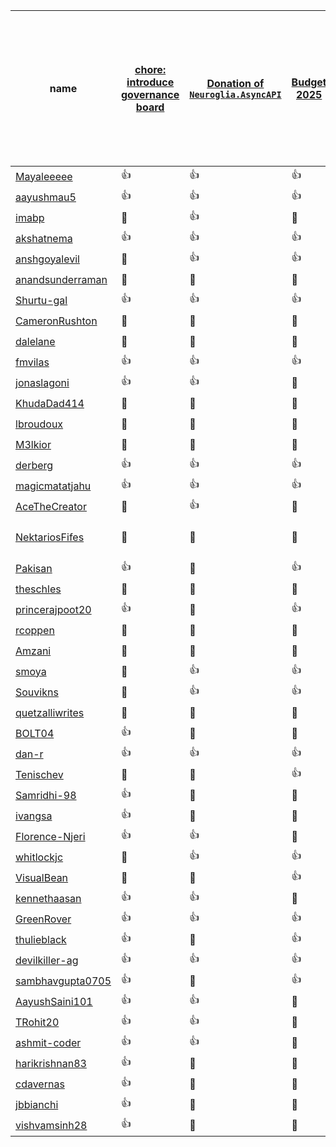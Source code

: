 <!-- This file is generated by a script. Do not manually update it unless there is a visible mistake and point to the script that is responsible for updating the document. -->
| <span style="position: relative; cursor: pointer;" title="GitHub user name">name</span> | [chore: introduce governance board](https://github.com/asyncapi/community/issues/1634) | [Donation of `Neuroglia.AsyncAPI`](https://github.com/asyncapi/community/issues/1764) | [Budget 2025](https://github.com/asyncapi/community/issues/1681) | [2024 budget refresh and request for urgent pre-approval of some 2025 costs](https://github.com/asyncapi/community/issues/1598) | [Should AsyncAPI Initiative endorse United Nations Global Digital Compact?](https://github.com/asyncapi/community/issues/1577) | [Donate kotlin-asyncapi](https://github.com/asyncapi/community/issues/1313) | [Proposal for Admin Rights for CoC Main Committee on Slack](https://github.com/asyncapi/community/issues/1227) | [chore: add Marketing WORKING_GROUP](https://github.com/asyncapi/community/issues/1130) | [docs: add instruction how voting automation works](https://github.com/asyncapi/community/issues/1155) | <span style="position: relative; cursor: pointer;" title="Last time the TSC member participated in a vote">lastParticipatedVoteTime</span> | <span style="position: relative; cursor: pointer;" title="isVotedInLast3Months">isVotedInLast3Months</span> | <span style="position: relative; cursor: pointer;" title="Date when last vote was closed. It indicated when the last voting took place and marks the date when this tracking document was updated.">lastVoteClosedTime</span> | <span style="position: relative; cursor: pointer;" title="Number of times TSC member agreed in a vote.">agreeCount</span> | <span style="position: relative; cursor: pointer;" title="Number of times TSC member did not agree in a vote.">disagreeCount</span> | <span style="position: relative; cursor: pointer;" title="Number of times TSC member abstained from voting.">abstainCount</span> | <span style="position: relative; cursor: pointer;" title="Number of times TSC member did not participate in voting.">notParticipatingCount</span> |
| --- | --- | --- | --- | --- | --- | --- | --- | --- | --- | --- | --- | --- | --- | --- | --- | --- |
| [Mayaleeeee](https://github.com/Mayaleeeee) | <span style="position: relative; cursor: pointer;" title="In favor">👍</span> | <span style="position: relative; cursor: pointer;" title="In favor">👍</span> | <span style="position: relative; cursor: pointer;" title="In favor">👍</span> | <span style="position: relative; cursor: pointer;" title="Not participated">🔕</span> | <span style="position: relative; cursor: pointer;" title="In favor">👍</span> | <span style="position: relative; cursor: pointer;" title="In favor">👍</span> | <span style="position: relative; cursor: pointer;" title="In favor">👍</span> | <span style="position: relative; cursor: pointer;" title="In favor">👍</span> | <span style="position: relative; cursor: pointer;" title="In favor">👍</span> | 2025-04-23 | true | 2025-04-29 | 8 | 0 | 0 | 1 |
| [aayushmau5](https://github.com/aayushmau5) | <span style="position: relative; cursor: pointer;" title="In favor">👍</span> | <span style="position: relative; cursor: pointer;" title="In favor">👍</span> | <span style="position: relative; cursor: pointer;" title="In favor">👍</span> | <span style="position: relative; cursor: pointer;" title="In favor">👍</span> | <span style="position: relative; cursor: pointer;" title="In favor">👍</span> | <span style="position: relative; cursor: pointer;" title="Not participated">🔕</span> | <span style="position: relative; cursor: pointer;" title="In favor">👍</span> | <span style="position: relative; cursor: pointer;" title="In favor">👍</span> | <span style="position: relative; cursor: pointer;" title="Not participated">🔕</span> | 2025-04-23 | true | 2025-04-29 | 7 | 0 | 0 | 2 |
| [imabp](https://github.com/imabp) | <span style="position: relative; cursor: pointer;" title="Not participated">🔕</span> | <span style="position: relative; cursor: pointer;" title="In favor">👍</span> | <span style="position: relative; cursor: pointer;" title="Not participated">🔕</span> | <span style="position: relative; cursor: pointer;" title="Not participated">🔕</span> | <span style="position: relative; cursor: pointer;" title="In favor">👍</span> | <span style="position: relative; cursor: pointer;" title="In favor">👍</span> | <span style="position: relative; cursor: pointer;" title="In favor">👍</span> | <span style="position: relative; cursor: pointer;" title="Not participated">🔕</span> | <span style="position: relative; cursor: pointer;" title="In favor">👍</span> | 2025-03-05 | false | 2025-04-29 | 5 | 0 | 0 | 4 |
| [akshatnema](https://github.com/akshatnema) | <span style="position: relative; cursor: pointer;" title="In favor">👍</span> | <span style="position: relative; cursor: pointer;" title="In favor">👍</span> | <span style="position: relative; cursor: pointer;" title="In favor">👍</span> | <span style="position: relative; cursor: pointer;" title="In favor">👍</span> | <span style="position: relative; cursor: pointer;" title="In favor">👍</span> | <span style="position: relative; cursor: pointer;" title="In favor">👍</span> | <span style="position: relative; cursor: pointer;" title="In favor">👍</span> | <span style="position: relative; cursor: pointer;" title="In favor">👍</span> | <span style="position: relative; cursor: pointer;" title="In favor">👍</span> | 2025-04-24 | true | 2025-04-29 | 9 | 0 | 0 | 0 |
| [anshgoyalevil](https://github.com/anshgoyalevil) | <span style="position: relative; cursor: pointer;" title="Not participated">🔕</span> | <span style="position: relative; cursor: pointer;" title="In favor">👍</span> | <span style="position: relative; cursor: pointer;" title="In favor">👍</span> | <span style="position: relative; cursor: pointer;" title="In favor">👍</span> | <span style="position: relative; cursor: pointer;" title="In favor">👍</span> | <span style="position: relative; cursor: pointer;" title="In favor">👍</span> | <span style="position: relative; cursor: pointer;" title="In favor">👍</span> | <span style="position: relative; cursor: pointer;" title="In favor">👍</span> | <span style="position: relative; cursor: pointer;" title="Not participated">🔕</span> | 2025-03-05 | true | 2025-04-29 | 7 | 0 | 0 | 2 |
| [anandsunderraman](https://github.com/anandsunderraman) | <span style="position: relative; cursor: pointer;" title="Not participated">🔕</span> | <span style="position: relative; cursor: pointer;" title="Not participated">🔕</span> | <span style="position: relative; cursor: pointer;" title="Not participated">🔕</span> | <span style="position: relative; cursor: pointer;" title="Not participated">🔕</span> | <span style="position: relative; cursor: pointer;" title="Not participated">🔕</span> | <span style="position: relative; cursor: pointer;" title="In favor">👍</span> | <span style="position: relative; cursor: pointer;" title="In favor">👍</span> | <span style="position: relative; cursor: pointer;" title="Not participated">🔕</span> | <span style="position: relative; cursor: pointer;" title="In favor">👍</span> | 2024-07-23 | false | 2025-04-29 | 3 | 0 | 0 | 6 |
| [Shurtu-gal](https://github.com/Shurtu-gal) | <span style="position: relative; cursor: pointer;" title="In favor">👍</span> | <span style="position: relative; cursor: pointer;" title="In favor">👍</span> | <span style="position: relative; cursor: pointer;" title="In favor">👍</span> | <span style="position: relative; cursor: pointer;" title="In favor">👍</span> | <span style="position: relative; cursor: pointer;" title="In favor">👍</span> | <span style="position: relative; cursor: pointer;" title="In favor">👍</span> | <span style="position: relative; cursor: pointer;" title="In favor">👍</span> | <span style="position: relative; cursor: pointer;" title="In favor">👍</span> | <span style="position: relative; cursor: pointer;" title="In favor">👍</span> | 2025-04-22 | true | 2025-04-29 | 9 | 0 | 0 | 0 |
| [CameronRushton](https://github.com/CameronRushton) | <span style="position: relative; cursor: pointer;" title="Not participated">🔕</span> | <span style="position: relative; cursor: pointer;" title="Not participated">🔕</span> | <span style="position: relative; cursor: pointer;" title="Not participated">🔕</span> | <span style="position: relative; cursor: pointer;" title="In favor">👍</span> | <span style="position: relative; cursor: pointer;" title="In favor">👍</span> | <span style="position: relative; cursor: pointer;" title="Not participated">🔕</span> | <span style="position: relative; cursor: pointer;" title="Abstain">👀</span> | <span style="position: relative; cursor: pointer;" title="Not participated">🔕</span> | <span style="position: relative; cursor: pointer;" title="In favor">👍</span> | 2024-11-29 | false | 2025-04-29 | 3 | 0 | 1 | 5 |
| [dalelane](https://github.com/dalelane) | <span style="position: relative; cursor: pointer;" title="Not participated">🔕</span> | <span style="position: relative; cursor: pointer;" title="Abstain">👀</span> | <span style="position: relative; cursor: pointer;" title="Not participated">🔕</span> | <span style="position: relative; cursor: pointer;" title="Abstain">👀</span> | <span style="position: relative; cursor: pointer;" title="Against">👎</span> | <span style="position: relative; cursor: pointer;" title="In favor">👍</span> | <span style="position: relative; cursor: pointer;" title="Abstain">👀</span> | <span style="position: relative; cursor: pointer;" title="Not participated">🔕</span> | <span style="position: relative; cursor: pointer;" title="Not participated">🔕</span> | 2025-03-11 | false | 2025-04-29 | 1 | 1 | 3 | 4 |
| [fmvilas](https://github.com/fmvilas) | <span style="position: relative; cursor: pointer;" title="In favor">👍</span> | <span style="position: relative; cursor: pointer;" title="In favor">👍</span> | <span style="position: relative; cursor: pointer;" title="In favor">👍</span> | <span style="position: relative; cursor: pointer;" title="In favor">👍</span> | <span style="position: relative; cursor: pointer;" title="In favor">👍</span> | <span style="position: relative; cursor: pointer;" title="Not participated">🔕</span> | <span style="position: relative; cursor: pointer;" title="In favor">👍</span> | <span style="position: relative; cursor: pointer;" title="In favor">👍</span> | <span style="position: relative; cursor: pointer;" title="In favor">👍</span> | 2025-04-22 | true | 2025-04-29 | 8 | 0 | 0 | 1 |
| [jonaslagoni](https://github.com/jonaslagoni) | <span style="position: relative; cursor: pointer;" title="In favor">👍</span> | <span style="position: relative; cursor: pointer;" title="In favor">👍</span> | <span style="position: relative; cursor: pointer;" title="Not participated">🔕</span> | <span style="position: relative; cursor: pointer;" title="Not participated">🔕</span> | <span style="position: relative; cursor: pointer;" title="In favor">👍</span> | <span style="position: relative; cursor: pointer;" title="In favor">👍</span> | <span style="position: relative; cursor: pointer;" title="In favor">👍</span> | <span style="position: relative; cursor: pointer;" title="In favor">👍</span> | <span style="position: relative; cursor: pointer;" title="In favor">👍</span> | 2025-04-29 | true | 2025-04-29 | 7 | 0 | 0 | 2 |
| [KhudaDad414](https://github.com/KhudaDad414) | <span style="position: relative; cursor: pointer;" title="Not participated">🔕</span> | <span style="position: relative; cursor: pointer;" title="Not participated">🔕</span> | <span style="position: relative; cursor: pointer;" title="Not participated">🔕</span> | <span style="position: relative; cursor: pointer;" title="Not participated">🔕</span> | <span style="position: relative; cursor: pointer;" title="In favor">👍</span> | <span style="position: relative; cursor: pointer;" title="Not participated">🔕</span> | <span style="position: relative; cursor: pointer;" title="In favor">👍</span> | <span style="position: relative; cursor: pointer;" title="In favor">👍</span> | <span style="position: relative; cursor: pointer;" title="In favor">👍</span> | 2024-11-18 | false | 2025-04-29 | 4 | 0 | 0 | 5 |
| [lbroudoux](https://github.com/lbroudoux) | <span style="position: relative; cursor: pointer;" title="Not participated">🔕</span> | <span style="position: relative; cursor: pointer;" title="Not participated">🔕</span> | <span style="position: relative; cursor: pointer;" title="Not participated">🔕</span> | <span style="position: relative; cursor: pointer;" title="Not participated">🔕</span> | <span style="position: relative; cursor: pointer;" title="Not participated">🔕</span> | <span style="position: relative; cursor: pointer;" title="In favor">👍</span> | <span style="position: relative; cursor: pointer;" title="In favor">👍</span> | <span style="position: relative; cursor: pointer;" title="In favor">👍</span> | <span style="position: relative; cursor: pointer;" title="Not participated">🔕</span> | 2024-07-16 | false | 2025-04-29 | 3 | 0 | 0 | 6 |
| [M3lkior](https://github.com/M3lkior) | <span style="position: relative; cursor: pointer;" title="Not participated">🔕</span> | <span style="position: relative; cursor: pointer;" title="Not participated">🔕</span> | <span style="position: relative; cursor: pointer;" title="Not participated">🔕</span> | <span style="position: relative; cursor: pointer;" title="Not participated">🔕</span> | <span style="position: relative; cursor: pointer;" title="Not participated">🔕</span> | <span style="position: relative; cursor: pointer;" title="Not participated">🔕</span> | <span style="position: relative; cursor: pointer;" title="Not participated">🔕</span> | <span style="position: relative; cursor: pointer;" title="Not participated">🔕</span> | <span style="position: relative; cursor: pointer;" title="In favor">👍</span> | 2024-04-12 | false | 2025-04-29 | 1 | 0 | 0 | 8 |
| [derberg](https://github.com/derberg) | <span style="position: relative; cursor: pointer;" title="In favor">👍</span> | <span style="position: relative; cursor: pointer;" title="In favor">👍</span> | <span style="position: relative; cursor: pointer;" title="In favor">👍</span> | <span style="position: relative; cursor: pointer;" title="In favor">👍</span> | <span style="position: relative; cursor: pointer;" title="In favor">👍</span> | <span style="position: relative; cursor: pointer;" title="In favor">👍</span> | <span style="position: relative; cursor: pointer;" title="In favor">👍</span> | <span style="position: relative; cursor: pointer;" title="In favor">👍</span> | <span style="position: relative; cursor: pointer;" title="In favor">👍</span> | 2025-04-29 | true | 2025-04-29 | 9 | 0 | 0 | 0 |
| [magicmatatjahu](https://github.com/magicmatatjahu) | <span style="position: relative; cursor: pointer;" title="In favor">👍</span> | <span style="position: relative; cursor: pointer;" title="In favor">👍</span> | <span style="position: relative; cursor: pointer;" title="In favor">👍</span> | <span style="position: relative; cursor: pointer;" title="Not participated">🔕</span> | <span style="position: relative; cursor: pointer;" title="Abstain">👀</span> | <span style="position: relative; cursor: pointer;" title="Not participated">🔕</span> | <span style="position: relative; cursor: pointer;" title="In favor">👍</span> | <span style="position: relative; cursor: pointer;" title="In favor">👍</span> | <span style="position: relative; cursor: pointer;" title="In favor">👍</span> | 2025-04-29 | true | 2025-04-29 | 6 | 0 | 1 | 2 |
| [AceTheCreator](https://github.com/AceTheCreator) | <span style="position: relative; cursor: pointer;" title="Not participated">🔕</span> | <span style="position: relative; cursor: pointer;" title="In favor">👍</span> | <span style="position: relative; cursor: pointer;" title="Not participated">🔕</span> | <span style="position: relative; cursor: pointer;" title="In favor">👍</span> | <span style="position: relative; cursor: pointer;" title="Not participated">🔕</span> | <span style="position: relative; cursor: pointer;" title="Not participated">🔕</span> | <span style="position: relative; cursor: pointer;" title="In favor">👍</span> | <span style="position: relative; cursor: pointer;" title="In favor">👍</span> | <span style="position: relative; cursor: pointer;" title="Not participated">🔕</span> | 2025-03-11 | false | 2025-04-29 | 4 | 0 | 0 | 5 |
| [NektariosFifes](https://github.com/NektariosFifes) | <span style="position: relative; cursor: pointer;" title="Not participated">🔕</span> | <span style="position: relative; cursor: pointer;" title="Not participated">🔕</span> | <span style="position: relative; cursor: pointer;" title="Not participated">🔕</span> | <span style="position: relative; cursor: pointer;" title="Not participated">🔕</span> | <span style="position: relative; cursor: pointer;" title="Not participated">🔕</span> | <span style="position: relative; cursor: pointer;" title="Not participated">🔕</span> | <span style="position: relative; cursor: pointer;" title="Not participated">🔕</span> | <span style="position: relative; cursor: pointer;" title="Not participated">🔕</span> | <span style="position: relative; cursor: pointer;" title="Not participated">🔕</span> | Member has not participated in all previous voting process. | false | 2025-04-29 | 0 | 0 | 0 | 9 |
| [Pakisan](https://github.com/Pakisan) | <span style="position: relative; cursor: pointer;" title="In favor">👍</span> | <span style="position: relative; cursor: pointer;" title="Not participated">🔕</span> | <span style="position: relative; cursor: pointer;" title="In favor">👍</span> | <span style="position: relative; cursor: pointer;" title="In favor">👍</span> | <span style="position: relative; cursor: pointer;" title="In favor">👍</span> | <span style="position: relative; cursor: pointer;" title="In favor">👍</span> | <span style="position: relative; cursor: pointer;" title="Not participated">🔕</span> | <span style="position: relative; cursor: pointer;" title="In favor">👍</span> | <span style="position: relative; cursor: pointer;" title="In favor">👍</span> | 2025-04-28 | true | 2025-04-29 | 7 | 0 | 0 | 2 |
| [theschles](https://github.com/theschles) | <span style="position: relative; cursor: pointer;" title="Abstain">👀</span> | <span style="position: relative; cursor: pointer;" title="Not participated">🔕</span> | <span style="position: relative; cursor: pointer;" title="Not participated">🔕</span> | <span style="position: relative; cursor: pointer;" title="Not participated">🔕</span> | <span style="position: relative; cursor: pointer;" title="Against">👎</span> | <span style="position: relative; cursor: pointer;" title="In favor">👍</span> | <span style="position: relative; cursor: pointer;" title="Not participated">🔕</span> | <span style="position: relative; cursor: pointer;" title="Not participated">🔕</span> | <span style="position: relative; cursor: pointer;" title="In favor">👍</span> | 2025-04-23 | false | 2025-04-29 | 2 | 1 | 1 | 5 |
| [princerajpoot20](https://github.com/princerajpoot20) | <span style="position: relative; cursor: pointer;" title="In favor">👍</span> | <span style="position: relative; cursor: pointer;" title="Abstain">👀</span> | <span style="position: relative; cursor: pointer;" title="In favor">👍</span> | <span style="position: relative; cursor: pointer;" title="Not participated">🔕</span> | <span style="position: relative; cursor: pointer;" title="Abstain">👀</span> | <span style="position: relative; cursor: pointer;" title="Not participated">🔕</span> | <span style="position: relative; cursor: pointer;" title="In favor">👍</span> | <span style="position: relative; cursor: pointer;" title="In favor">👍</span> | <span style="position: relative; cursor: pointer;" title="In favor">👍</span> | 2025-04-23 | true | 2025-04-29 | 5 | 0 | 2 | 2 |
| [rcoppen](https://github.com/rcoppen) | <span style="position: relative; cursor: pointer;" title="Not participated">🔕</span> | <span style="position: relative; cursor: pointer;" title="Abstain">👀</span> | <span style="position: relative; cursor: pointer;" title="Not participated">🔕</span> | <span style="position: relative; cursor: pointer;" title="Abstain">👀</span> | <span style="position: relative; cursor: pointer;" title="Abstain">👀</span> | <span style="position: relative; cursor: pointer;" title="In favor">👍</span> | <span style="position: relative; cursor: pointer;" title="Not participated">🔕</span> | <span style="position: relative; cursor: pointer;" title="Not participated">🔕</span> | <span style="position: relative; cursor: pointer;" title="Not participated">🔕</span> | 2025-03-12 | false | 2025-04-29 | 1 | 0 | 3 | 5 |
| [Amzani](https://github.com/Amzani) | <span style="position: relative; cursor: pointer;" title="Not participated">🔕</span> | <span style="position: relative; cursor: pointer;" title="Not participated">🔕</span> | <span style="position: relative; cursor: pointer;" title="Not participated">🔕</span> | <span style="position: relative; cursor: pointer;" title="In favor">👍</span> | <span style="position: relative; cursor: pointer;" title="In favor">👍</span> | <span style="position: relative; cursor: pointer;" title="Not participated">🔕</span> | <span style="position: relative; cursor: pointer;" title="In favor">👍</span> | <span style="position: relative; cursor: pointer;" title="In favor">👍</span> | <span style="position: relative; cursor: pointer;" title="Not participated">🔕</span> | 2024-11-27 | false | 2025-04-29 | 4 | 0 | 0 | 5 |
| [smoya](https://github.com/smoya) | <span style="position: relative; cursor: pointer;" title="Not participated">🔕</span> | <span style="position: relative; cursor: pointer;" title="In favor">👍</span> | <span style="position: relative; cursor: pointer;" title="In favor">👍</span> | <span style="position: relative; cursor: pointer;" title="In favor">👍</span> | <span style="position: relative; cursor: pointer;" title="Against">👎</span> | <span style="position: relative; cursor: pointer;" title="In favor">👍</span> | <span style="position: relative; cursor: pointer;" title="In favor">👍</span> | <span style="position: relative; cursor: pointer;" title="In favor">👍</span> | <span style="position: relative; cursor: pointer;" title="Not participated">🔕</span> | 2025-03-05 | true | 2025-04-29 | 6 | 1 | 0 | 2 |
| [Souvikns](https://github.com/Souvikns) | <span style="position: relative; cursor: pointer;" title="Not participated">🔕</span> | <span style="position: relative; cursor: pointer;" title="In favor">👍</span> | <span style="position: relative; cursor: pointer;" title="In favor">👍</span> | <span style="position: relative; cursor: pointer;" title="In favor">👍</span> | <span style="position: relative; cursor: pointer;" title="In favor">👍</span> | <span style="position: relative; cursor: pointer;" title="In favor">👍</span> | <span style="position: relative; cursor: pointer;" title="In favor">👍</span> | <span style="position: relative; cursor: pointer;" title="Not participated">🔕</span> | <span style="position: relative; cursor: pointer;" title="In favor">👍</span> | 2025-03-05 | true | 2025-04-29 | 7 | 0 | 0 | 2 |
| [quetzalliwrites](https://github.com/quetzalliwrites) | <span style="position: relative; cursor: pointer;" title="Not participated">🔕</span> | <span style="position: relative; cursor: pointer;" title="Not participated">🔕</span> | <span style="position: relative; cursor: pointer;" title="Not participated">🔕</span> | <span style="position: relative; cursor: pointer;" title="In favor">👍</span> | <span style="position: relative; cursor: pointer;" title="Not participated">🔕</span> | <span style="position: relative; cursor: pointer;" title="Not participated">🔕</span> | <span style="position: relative; cursor: pointer;" title="In favor">👍</span> | <span style="position: relative; cursor: pointer;" title="In favor">👍</span> | <span style="position: relative; cursor: pointer;" title="In favor">👍</span> | 2024-11-30 | false | 2025-04-29 | 4 | 0 | 0 | 5 |
| [BOLT04](https://github.com/BOLT04) | <span style="position: relative; cursor: pointer;" title="In favor">👍</span> | <span style="position: relative; cursor: pointer;" title="Not participated">🔕</span> | <span style="position: relative; cursor: pointer;" title="Not participated">🔕</span> | <span style="position: relative; cursor: pointer;" title="Not participated">🔕</span> | <span style="position: relative; cursor: pointer;" title="Abstain">👀</span> | <span style="position: relative; cursor: pointer;" title="Not participated">🔕</span> | <span style="position: relative; cursor: pointer;" title="In favor">👍</span> | <span style="position: relative; cursor: pointer;" title="In favor">👍</span> | <span style="position: relative; cursor: pointer;" title="Not participated">🔕</span> | 2025-04-22 | false | 2025-04-29 | 3 | 0 | 1 | 5 |
| [dan-r](https://github.com/dan-r) | <span style="position: relative; cursor: pointer;" title="In favor">👍</span> | <span style="position: relative; cursor: pointer;" title="In favor">👍</span> | <span style="position: relative; cursor: pointer;" title="In favor">👍</span> | <span style="position: relative; cursor: pointer;" title="Not participated">🔕</span> | <span style="position: relative; cursor: pointer;" title="In favor">👍</span> | <span style="position: relative; cursor: pointer;" title="In favor">👍</span> | <span style="position: relative; cursor: pointer;" title="Not participated">🔕</span> | <span style="position: relative; cursor: pointer;" title="Not participated">🔕</span> | <span style="position: relative; cursor: pointer;" title="Not participated">🔕</span> | 2025-04-28 | true | 2025-04-29 | 5 | 0 | 0 | 4 |
| [Tenischev](https://github.com/Tenischev) | <span style="position: relative; cursor: pointer;" title="Not participated">🔕</span> | <span style="position: relative; cursor: pointer;" title="Not participated">🔕</span> | <span style="position: relative; cursor: pointer;" title="In favor">👍</span> | <span style="position: relative; cursor: pointer;" title="In favor">👍</span> | <span style="position: relative; cursor: pointer;" title="Abstain">👀</span> | <span style="position: relative; cursor: pointer;" title="In favor">👍</span> | <span style="position: relative; cursor: pointer;" title="Not participated">🔕</span> | <span style="position: relative; cursor: pointer;" title="Not participated">🔕</span> | <span style="position: relative; cursor: pointer;" title="Not participated">🔕</span> | 2025-02-20 | true | 2025-04-29 | 3 | 0 | 1 | 5 |
| [Samridhi-98](https://github.com/Samridhi-98) | <span style="position: relative; cursor: pointer;" title="In favor">👍</span> | <span style="position: relative; cursor: pointer;" title="Not participated">🔕</span> | <span style="position: relative; cursor: pointer;" title="Not participated">🔕</span> | <span style="position: relative; cursor: pointer;" title="In favor">👍</span> | <span style="position: relative; cursor: pointer;" title="In favor">👍</span> | <span style="position: relative; cursor: pointer;" title="In favor">👍</span> | <span style="position: relative; cursor: pointer;" title="Not participated">🔕</span> | <span style="position: relative; cursor: pointer;" title="Not participated">🔕</span> | <span style="position: relative; cursor: pointer;" title="In favor">👍</span> | 2025-04-23 | false | 2025-04-29 | 5 | 0 | 0 | 4 |
| [ivangsa](https://github.com/ivangsa) | <span style="position: relative; cursor: pointer;" title="In favor">👍</span> | <span style="position: relative; cursor: pointer;" title="Abstain">👀</span> | <span style="position: relative; cursor: pointer;" title="Not participated">🔕</span> | <span style="position: relative; cursor: pointer;" title="Not participated">🔕</span> | <span style="position: relative; cursor: pointer;" title="Against">👎</span> | <span style="position: relative; cursor: pointer;" title="In favor">👍</span> | <span style="position: relative; cursor: pointer;" title="Not participated">🔕</span> | <span style="position: relative; cursor: pointer;" title="Not participated">🔕</span> | <span style="position: relative; cursor: pointer;" title="In favor">👍</span> | 2025-04-23 | true | 2025-04-29 | 3 | 1 | 1 | 4 |
| [Florence-Njeri](https://github.com/Florence-Njeri) | <span style="position: relative; cursor: pointer;" title="In favor">👍</span> | <span style="position: relative; cursor: pointer;" title="In favor">👍</span> | <span style="position: relative; cursor: pointer;" title="Not participated">🔕</span> | <span style="position: relative; cursor: pointer;" title="In favor">👍</span> | <span style="position: relative; cursor: pointer;" title="In favor">👍</span> | <span style="position: relative; cursor: pointer;" title="In favor">👍</span> | <span style="position: relative; cursor: pointer;" title="In favor">👍</span> | <span style="position: relative; cursor: pointer;" title="In favor">👍</span> | <span style="position: relative; cursor: pointer;" title="In favor">👍</span> | 2025-04-23 | true | 2025-04-29 | 8 | 0 | 0 | 1 |
| [whitlockjc](https://github.com/whitlockjc) | <span style="position: relative; cursor: pointer;" title="Not participated">🔕</span> | <span style="position: relative; cursor: pointer;" title="In favor">👍</span> | <span style="position: relative; cursor: pointer;" title="In favor">👍</span> | <span style="position: relative; cursor: pointer;" title="In favor">👍</span> | <span style="position: relative; cursor: pointer;" title="In favor">👍</span> | <span style="position: relative; cursor: pointer;" title="Not participated">🔕</span> | <span style="position: relative; cursor: pointer;" title="In favor">👍</span> | <span style="position: relative; cursor: pointer;" title="Not participated">🔕</span> | <span style="position: relative; cursor: pointer;" title="Not participated">🔕</span> | 2025-03-04 | true | 2025-04-29 | 5 | 0 | 0 | 4 |
| [VisualBean](https://github.com/VisualBean) | <span style="position: relative; cursor: pointer;" title="Not participated">🔕</span> | <span style="position: relative; cursor: pointer;" title="Abstain">👀</span> | <span style="position: relative; cursor: pointer;" title="In favor">👍</span> | <span style="position: relative; cursor: pointer;" title="Not participated">🔕</span> | <span style="position: relative; cursor: pointer;" title="In favor">👍</span> | <span style="position: relative; cursor: pointer;" title="Abstain">👀</span> | <span style="position: relative; cursor: pointer;" title="In favor">👍</span> | <span style="position: relative; cursor: pointer;" title="In favor">👍</span> | <span style="position: relative; cursor: pointer;" title="In favor">👍</span> | 2025-03-04 | true | 2025-04-29 | 5 | 0 | 2 | 2 |
| [kennethaasan](https://github.com/kennethaasan) | <span style="position: relative; cursor: pointer;" title="In favor">👍</span> | <span style="position: relative; cursor: pointer;" title="In favor">👍</span> | <span style="position: relative; cursor: pointer;" title="Not participated">🔕</span> | <span style="position: relative; cursor: pointer;" title="Not participated">🔕</span> | <span style="position: relative; cursor: pointer;" title="Not participated">🔕</span> | <span style="position: relative; cursor: pointer;" title="In favor">👍</span> | <span style="position: relative; cursor: pointer;" title="In favor">👍</span> | <span style="position: relative; cursor: pointer;" title="In favor">👍</span> | <span style="position: relative; cursor: pointer;" title="In favor">👍</span> | 2025-04-29 | true | 2025-04-29 | 6 | 0 | 0 | 3 |
| [GreenRover](https://github.com/GreenRover) | <span style="position: relative; cursor: pointer;" title="In favor">👍</span> | <span style="position: relative; cursor: pointer;" title="In favor">👍</span> | <span style="position: relative; cursor: pointer;" title="In favor">👍</span> | <span style="position: relative; cursor: pointer;" title="Not participated">🔕</span> | <span style="position: relative; cursor: pointer;" title="Against">👎</span> | <span style="position: relative; cursor: pointer;" title="In favor">👍</span> | <span style="position: relative; cursor: pointer;" title="Not participated">🔕</span> | <span style="position: relative; cursor: pointer;" title="Not participated">🔕</span> | <span style="position: relative; cursor: pointer;" title="In favor">👍</span> | 2025-04-29 | true | 2025-04-29 | 4 | 1 | 0 | 4 |
| [thulieblack](https://github.com/thulieblack) | <span style="position: relative; cursor: pointer;" title="In favor">👍</span> | <span style="position: relative; cursor: pointer;" title="Abstain">👀</span> | <span style="position: relative; cursor: pointer;" title="In favor">👍</span> | <span style="position: relative; cursor: pointer;" title="In favor">👍</span> | <span style="position: relative; cursor: pointer;" title="In favor">👍</span> | <span style="position: relative; cursor: pointer;" title="In favor">👍</span> | <span style="position: relative; cursor: pointer;" title="In favor">👍</span> | <span style="position: relative; cursor: pointer;" title="In favor">👍</span> | <span style="position: relative; cursor: pointer;" title="In favor">👍</span> | 2025-04-23 | true | 2025-04-29 | 8 | 0 | 1 | 0 |
| [devilkiller-ag](https://github.com/devilkiller-ag) | <span style="position: relative; cursor: pointer;" title="In favor">👍</span> | <span style="position: relative; cursor: pointer;" title="In favor">👍</span> | <span style="position: relative; cursor: pointer;" title="In favor">👍</span> | <span style="position: relative; cursor: pointer;" title="Not participated">🔕</span> | <span style="position: relative; cursor: pointer;" title="Not participated">🔕</span> | <span style="position: relative; cursor: pointer;" title="Not participated">🔕</span> | <span style="position: relative; cursor: pointer;" title="In favor">👍</span> | <span style="position: relative; cursor: pointer;" title="In favor">👍</span> | <span style="position: relative; cursor: pointer;" title="In favor">👍</span> | 2025-04-23 | true | 2025-04-29 | 6 | 0 | 0 | 3 |
| [sambhavgupta0705](https://github.com/sambhavgupta0705) | <span style="position: relative; cursor: pointer;" title="In favor">👍</span> | <span style="position: relative; cursor: pointer;" title="Not participated">🔕</span> | <span style="position: relative; cursor: pointer;" title="In favor">👍</span> | <span style="position: relative; cursor: pointer;" title="In favor">👍</span> | <span style="position: relative; cursor: pointer;" title="In favor">👍</span> | <span style="position: relative; cursor: pointer;" title="In favor">👍</span> | <span style="position: relative; cursor: pointer;" title="Not participated">🔕</span> | <span style="position: relative; cursor: pointer;" title="In favor">👍</span> | <span style="position: relative; cursor: pointer;" title="In favor">👍</span> | 2025-04-29 | true | 2025-04-29 | 7 | 0 | 0 | 2 |
| [AayushSaini101](https://github.com/AayushSaini101) | <span style="position: relative; cursor: pointer;" title="In favor">👍</span> | <span style="position: relative; cursor: pointer;" title="In favor">👍</span> | <span style="position: relative; cursor: pointer;" title="Not participated">🔕</span> | <span style="position: relative; cursor: pointer;" title="Not participated">🔕</span> | <span style="position: relative; cursor: pointer;" title="Not participated">🔕</span> | <span style="position: relative; cursor: pointer;" title="Not participated">🔕</span> | <span style="position: relative; cursor: pointer;" title="Not participated">🔕</span> | <span style="position: relative; cursor: pointer;" title="Not participated">🔕</span> | <span style="position: relative; cursor: pointer;" title="Not participated">🔕</span> | 2025-04-23 | true | 2025-04-29 | 2 | 0 | 0 | 0 |
| [TRohit20](https://github.com/TRohit20) | <span style="position: relative; cursor: pointer;" title="In favor">👍</span> | <span style="position: relative; cursor: pointer;" title="In favor">👍</span> | <span style="position: relative; cursor: pointer;" title="Not participated">🔕</span> | <span style="position: relative; cursor: pointer;" title="Not participated">🔕</span> | <span style="position: relative; cursor: pointer;" title="Not participated">🔕</span> | <span style="position: relative; cursor: pointer;" title="Not participated">🔕</span> | <span style="position: relative; cursor: pointer;" title="Not participated">🔕</span> | <span style="position: relative; cursor: pointer;" title="Not participated">🔕</span> | <span style="position: relative; cursor: pointer;" title="Not participated">🔕</span> | 2025-04-29 | true | 2025-04-29 | 2 | 0 | 0 | 0 |
| [ashmit-coder](https://github.com/ashmit-coder) | <span style="position: relative; cursor: pointer;" title="In favor">👍</span> | <span style="position: relative; cursor: pointer;" title="In favor">👍</span> | <span style="position: relative; cursor: pointer;" title="Not participated">🔕</span> | <span style="position: relative; cursor: pointer;" title="Not participated">🔕</span> | <span style="position: relative; cursor: pointer;" title="Not participated">🔕</span> | <span style="position: relative; cursor: pointer;" title="Not participated">🔕</span> | <span style="position: relative; cursor: pointer;" title="Not participated">🔕</span> | <span style="position: relative; cursor: pointer;" title="Not participated">🔕</span> | <span style="position: relative; cursor: pointer;" title="Not participated">🔕</span> | 2025-04-28 | true | 2025-04-29 | 2 | 0 | 0 | 0 |
| [harikrishnan83](https://github.com/harikrishnan83) | <span style="position: relative; cursor: pointer;" title="In favor">👍</span> | <span style="position: relative; cursor: pointer;" title="Not participated">🔕</span> | <span style="position: relative; cursor: pointer;" title="Not participated">🔕</span> | <span style="position: relative; cursor: pointer;" title="Not participated">🔕</span> | <span style="position: relative; cursor: pointer;" title="Not participated">🔕</span> | <span style="position: relative; cursor: pointer;" title="Not participated">🔕</span> | <span style="position: relative; cursor: pointer;" title="Not participated">🔕</span> | <span style="position: relative; cursor: pointer;" title="Not participated">🔕</span> | <span style="position: relative; cursor: pointer;" title="Not participated">🔕</span> | 2025-04-23 | false | 2025-04-29 | 1 | 0 | 0 | 1 |
| [cdavernas](https://github.com/cdavernas) | <span style="position: relative; cursor: pointer;" title="In favor">👍</span> | <span style="position: relative; cursor: pointer;" title="Not participated">🔕</span> | <span style="position: relative; cursor: pointer;" title="Not participated">🔕</span> | <span style="position: relative; cursor: pointer;" title="Not participated">🔕</span> | <span style="position: relative; cursor: pointer;" title="Not participated">🔕</span> | <span style="position: relative; cursor: pointer;" title="Not participated">🔕</span> | <span style="position: relative; cursor: pointer;" title="Not participated">🔕</span> | <span style="position: relative; cursor: pointer;" title="Not participated">🔕</span> | <span style="position: relative; cursor: pointer;" title="Not participated">🔕</span> | 2025-04-22 | false | 2025-04-29 | 1 | 0 | 0 | 0 |
| [jbbianchi](https://github.com/jbbianchi) | <span style="position: relative; cursor: pointer;" title="In favor">👍</span> | <span style="position: relative; cursor: pointer;" title="Not participated">🔕</span> | <span style="position: relative; cursor: pointer;" title="Not participated">🔕</span> | <span style="position: relative; cursor: pointer;" title="Not participated">🔕</span> | <span style="position: relative; cursor: pointer;" title="Not participated">🔕</span> | <span style="position: relative; cursor: pointer;" title="Not participated">🔕</span> | <span style="position: relative; cursor: pointer;" title="Not participated">🔕</span> | <span style="position: relative; cursor: pointer;" title="Not participated">🔕</span> | <span style="position: relative; cursor: pointer;" title="Not participated">🔕</span> | 2025-04-23 | false | 2025-04-29 | 1 | 0 | 0 | 0 |
| [vishvamsinh28](https://github.com/vishvamsinh28) | <span style="position: relative; cursor: pointer;" title="In favor">👍</span> | <span style="position: relative; cursor: pointer;" title="Not participated">🔕</span> | <span style="position: relative; cursor: pointer;" title="Not participated">🔕</span> | <span style="position: relative; cursor: pointer;" title="Not participated">🔕</span> | <span style="position: relative; cursor: pointer;" title="Not participated">🔕</span> | <span style="position: relative; cursor: pointer;" title="Not participated">🔕</span> | <span style="position: relative; cursor: pointer;" title="Not participated">🔕</span> | <span style="position: relative; cursor: pointer;" title="Not participated">🔕</span> | <span style="position: relative; cursor: pointer;" title="Not participated">🔕</span> | 2025-04-23 | false | 2025-04-29 | 1 | 0 | 0 | 0 |